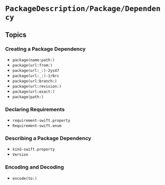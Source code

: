 # ``PackageDescription/Package/Dependency``

## Topics

### Creating a Package Dependency

- ``package(name:path:)``
- ``package(url:from:)``
- ``package(url:_:)-2ys47``
- ``package(url:_:)-1r6rc``
- ``package(url:branch:)``
- ``package(url:revision:)``
- ``package(url:exact:)``
- ``package(path:)``

### Declaring Requirements

- ``requirement-swift.property``
- ``Requirement-swift.enum``

### Describing a Package Dependency

- ``kind-swift.property``
- ``Version``

### Encoding and Decoding

- ``encode(to:)``
